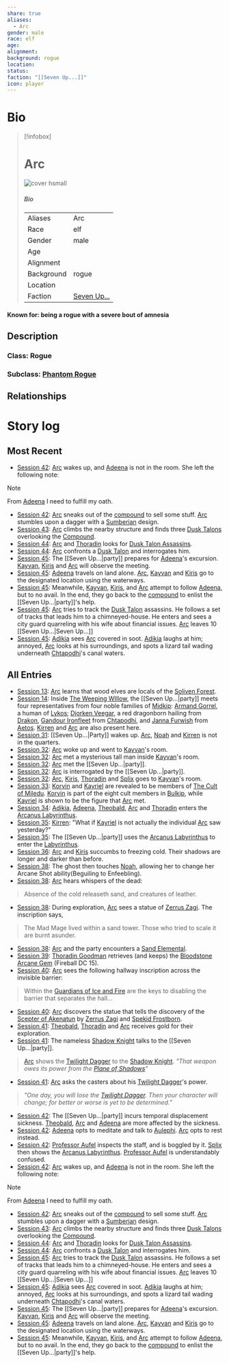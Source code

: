 ```yaml
---
share: true
aliases:
  - Arc
gender: male
race: elf
age: 
alignment: 
background: rogue
location: 
status: 
faction: "[[Seven Up...]]"
icon: player
---
```

# Bio
> [!infobox]
> # Arc
> ![cover hsmall](../zzz_attachments/Arc.png)
> ##### Bio
> |  |  |
> | ---- | ---- |
> | Aliases | Arc|
> | Race| elf |
> | Gender| male|
> | Age | |
> | Alignment|| 
> | Background| rogue|
> | Location|  |
> | Faction| [Seven Up...](../Factions/Seven%20Up....md)| 
#### Known for: being a rogue with a severe bout of amnesia
## Description
### Class: Rogue
### Subclass: [Phantom Rogue](https://dnd5e.wikidot.com/rogue:phantom)
## Relationships
# Story log
## Most Recent
- [Session 42](../Session%20Log/Session%2042.md): [Arc](Arc.md) wakes up, and [Adeena](Adeena%20Oberon.md) is not in the room. She left the following note:
> [!NOTE]
> From [Adeena](Adeena%20Oberon.md)
> I need to fulfill my oath.
- [Session 42](../Session%20Log/Session%2042.md): [Arc](Arc.md) sneaks out of the [compound](Ankyra's%20Old%20Castle%20Compound.md) to sell some stuff. [Arc](Arc.md) stumbles upon a dagger with a [Sumberian](Sumber.md) design.
- [Session 43](../Session%20Log/Session%2043.md): [Arc](Arc.md) climbs the nearby structure and finds three [Dusk Talons](Dusk%20Talons.md) overlooking the [Compound](Ironfleet%20Compound.md).
- [Session 44](../Session%20Log/Session%2044.md): [Arc](Arc.md) and [Thoradin](Thoradin%20Goodman.md) looks for [Dusk Talon Assassins](Dusk%20Talons.md).
- [Session 44](../Session%20Log/Session%2044.md): [Arc](Arc.md) confronts a [Dusk Talon](Dusk%20Talons.md) and interrogates him.
- [Session 45](../Session%20Log/Session%2045.md): The [[Seven Up...|party]] prepares for [Adeena](Adeena%20Oberon.md)'s excursion. [Kayvan](Kayvan%20Acquermann.md), [Kiris](Kiris%20Acquermann.md) and [Arc](Arc.md) will observe the meeting.
- [Session 45](../Session%20Log/Session%2045.md): [Adeena](Adeena%20Oberon.md) travels on land alone. [Arc](Arc.md), [Kayvan](Kayvan%20Acquermann.md) and [Kiris](Kiris%20Acquermann.md) go to the designated location using the waterways.
- [Session 45](../Session%20Log/Session%2045.md): Meanwhile, [Kayvan](Kayvan%20Acquermann.md), [Kiris](Kiris%20Acquermann.md), and [Arc](Arc.md) attempt to follow [Adeena](Adeena%20Oberon.md), but to no avail. In the end, they go back to the [compound](Ironfleet%20Compound.md) to enlist the [[Seven Up...|party]]'s help.
- [Session 45](../Session%20Log/Session%2045.md): [Arc](Arc.md) tries to track the [Dusk Talon](Dusk%20Talons.md) assassins. He follows a set of tracks that leads him to a chimneyed-house. He enters and sees a city guard quarreling with his wife about financial issues. [Arc](Arc.md) leaves 10 [[Seven Up...|Seven Up...]]
- [Session 45](../Session%20Log/Session%2045.md): [Adikia](Adikia%20Unalome.md) sees [Arc](Arc.md) covered in soot. [Adikia](Adikia%20Unalome.md) laughs at him; annoyed, [Arc](Arc.md) looks at his surroundings, and spots a lizard tail wading underneath [Chtapodhi](Chtapodhi%20District.md)'s canal waters.

## All Entries
- [Session 13](../../Session%2013.md): [Arc](Arc.md) learns that wood elves are locals of the [Soliven Forest](Soliven%20Forest.md).
- [Session 14](../../Session%2014.md): Inside [The Weeping WIllow](The%20Weeping%20WIllow.md), the [[Seven Up...|party]] meets four representatives from four noble families of [Midkip](Midkip.md): [Armand Gorrel](Armand%20Gorrel.md), a human of [Lykos](Lykos%20District.md); [Djorken Veegar](Djorken%20Veegar.md), a red dragonborn hailing from [Drakon](Drakon%20District.md), [Gandour Ironfleet](Gandour%20Ironfleet.md) from [Chtapodhi](Chtapodhi%20District.md), and [Janna Furwish](Janna%20Furwish.md) from [Aetos](Aetos%20District.md). [Kirren](Kirren%20Acquermann.md) and [Arc](Arc.md) are also present here.
- [Session 31](../../Session%2031.md): [[Seven Up...|Party]] wakes up. [Arc](Arc.md), [Noah](Noah%20Skie.md) and [Kirren](Kirren%20Acquermann.md) is not in the quarters.
- [Session 32](../../Session%2032.md): [Arc](Arc.md) woke up and went to [Kayvan](Kayvan%20Acquermann.md)'s room.
- [Session 32](../../Session%2032.md): [Arc](Arc.md) met a mysterious tall man inside [Kayvan](Kayvan%20Acquermann.md)'s room.
- [Session 32](../../Session%2032.md): [Arc](Arc.md) met the [[Seven Up...|party]].
- [Session 32](../../Session%2032.md): [Arc](Arc.md) is interrogated by the [[Seven Up...|party]].
- [Session 32](../../Session%2032.md): [Arc](Arc.md), [Kiris](Kiris%20Acquermann.md), [Thoradin](Thoradin%20Goodman.md) and [Splix](Spraugh%20'Splix'%20Calix.md) goes to [Kayvan](Kayvan%20Acquermann.md)'s room.
- [Session 33](../../Session%2033.md): [Korvin](Korvin%20Acquermann.md) and [Kayriel](Kayriel%20Acquermann.md) are revealed to be members of [The Cult of Miledu](The%20Cult%20of%20Miledu.md). [Korvin](Korvin%20Acquermann.md) is part of the eight cult members in [Bulkip](Bulkip.md), while [Kayriel](Kayriel%20Acquermann.md) is shown to be the figure that [Arc](Arc.md) met.
- [Session 34](../../Session%2034.md): [Adikia](Adikia%20Unalome.md), [Adeena](Adeena%20Oberon.md), [Theobald](Theobald%20Clayhollow.md), [Arc](Arc.md) and [Thoradin](Thoradin%20Goodman.md) enters the [Arcanus Labyrinthus](Arcanus%20Labyrinthus.md).
- [Session 35](../../Session%2035.md): [Kirren](Kirren%20Acquermann.md): "What if [Kayriel](Kayriel%20Acquermann.md) is not actually the individual [Arc](Arc.md) saw yesterday?"
- [Session 35](../../Session%2035.md): The [[Seven Up...|party]] uses the [Arcanus Labyrinthus](Arcanus%20Labyrinthus.md) to enter the [Labyrinthus](Labyrinthus.md).
- [Session 36](../../Session%2036.md): [Arc](Arc.md) and [Kiris](Kiris%20Acquermann.md) succumbs to freezing cold. Their shadows are longer and darker than before.
- [Session 38](../Session%20Log/Session%2038.md): The ghost then touches [Noah](Noah%20Skie.md), allowing her to change her Arcane Shot ability(Beguiling to Enfeebling).
- [Session 38](../Session%20Log/Session%2038.md): [Arc](Arc.md) hears whispers of the dead:
> Absence of the cold releaseth sand, and creatures of leather.
- [Session 38](../Session%20Log/Session%2038.md): During exploration, [Arc](Arc.md) sees a statue of [Zerrus Zagi](Zerrus%20Zagi.md). The inscription says,
> The Mad Mage lived within a sand tower. Those who tried to scale it are burnt asunder.
- [Session 38](../Session%20Log/Session%2038.md): [Arc](Arc.md) and the party encounters a [Sand Elemental](Sand%20Elemental.md).
- [Session 39](../Session%20Log/Session%2039.md): [Thoradin Goodman](Thoradin%20Goodman.md) retrieves (and keeps) the [Bloodstone Arcane Gem](Bloodstone%20Arcane%20Gem.md) (Fireball DC 15).
- [Session 40](../Session%20Log/Session%2040.md): [Arc](Arc.md) sees the following hallway inscription across the invisible barrier:
>Within the [Guardians of Ice and Fire](Guardians%20of%20Ice%20and%20Fire.md) are the keys to disabling the barrier that separates the hall...
- [Session 40](../Session%20Log/Session%2040.md): [Arc](Arc.md) discovers the statue that tells the discovery of the [Scepter of Akenatun](Scepter%20of%20Akenatun.md) by [Zerrus Zagi](Zerrus%20Zagi.md) and [Spekid Frostborn](Spekid%20Frostborn.md).
- [Session 41](../Session%20Log/Session%2041.md): [Theobald](Theobald%20Clayhollow.md), [Thoradin](Thoradin%20Goodman.md) and [Arc](Arc.md) receives gold for their exploration.
- [Session 41](../Session%20Log/Session%2041.md): The nameless [Shadow Knight](Shadow%20Knight.md) talks to the [[Seven Up...|party]].
> [Arc](Arc.md) shows the [Twilight Dagger](Twilight%20Dagger.md) to the [Shadow Knight](Shadow%20Knight.md).
> *"That weapon owes its power from the [Plane of Shadows](Shadowfell.md)"*
- [Session 41](../Session%20Log/Session%2041.md): [Arc](Arc.md) asks the casters about his [Twilight Dagger](Twilight%20Dagger.md)'s power.
> *"One day, you will lose the [Twilight Dagger](Twilight%20Dagger.md). Then your character will change; for better or worse is yet to be determined."*
- [Session 42](../Session%20Log/Session%2042.md): The [[Seven Up...|party]] incurs temporal displacement sickness. [Theobald](Theobald%20Clayhollow.md), [Arc](Arc.md) and [Adeena](Adeena%20Oberon.md) are more affected by the sickness.
- [Session 42](../Session%20Log/Session%2042.md): [Adeena](Adeena%20Oberon.md) opts to meditate and talk to [Aulephi](Aulephi.md). [Arc](Arc.md) opts to rest instead.
- [Session 42](../Session%20Log/Session%2042.md): [Professor Aufel](Aufel%20Fernquill.md) inspects the staff, and is boggled by it. [Splix](Spraugh%20'Splix'%20Calix.md) then shows the [Arcanus Labyrinthus](Arcanus%20Labyrinthus.md). [Professor Aufel](Aufel%20Fernquill.md) is understandably confused.
- [Session 42](../Session%20Log/Session%2042.md): [Arc](Arc.md) wakes up, and [Adeena](Adeena%20Oberon.md) is not in the room. She left the following note:
> [!NOTE]
> From [Adeena](Adeena%20Oberon.md)
> I need to fulfill my oath.
- [Session 42](../Session%20Log/Session%2042.md): [Arc](Arc.md) sneaks out of the [compound](Ankyra's%20Old%20Castle%20Compound.md) to sell some stuff. [Arc](Arc.md) stumbles upon a dagger with a [Sumberian](Sumber.md) design.
- [Session 43](../Session%20Log/Session%2043.md): [Arc](Arc.md) climbs the nearby structure and finds three [Dusk Talons](Dusk%20Talons.md) overlooking the [Compound](Ironfleet%20Compound.md).
- [Session 44](../Session%20Log/Session%2044.md): [Arc](Arc.md) and [Thoradin](Thoradin%20Goodman.md) looks for [Dusk Talon Assassins](Dusk%20Talons.md).
- [Session 44](../Session%20Log/Session%2044.md): [Arc](Arc.md) confronts a [Dusk Talon](Dusk%20Talons.md) and interrogates him.
- [Session 45](../Session%20Log/Session%2045.md): [Arc](Arc.md) tries to track the [Dusk Talon](Dusk%20Talons.md) assassins. He follows a set of tracks that leads him to a chimneyed-house. He enters and sees a city guard quarreling with his wife about financial issues. [Arc](Arc.md) leaves 10 [[Seven Up...|Seven Up...]]
- [Session 45](../Session%20Log/Session%2045.md): [Adikia](Adikia%20Unalome.md) sees [Arc](Arc.md) covered in soot. [Adikia](Adikia%20Unalome.md) laughs at him; annoyed, [Arc](Arc.md) looks at his surroundings, and spots a lizard tail wading underneath [Chtapodhi](Chtapodhi%20District.md)'s canal waters.
- [Session 45](../Session%20Log/Session%2045.md): The [[Seven Up...|party]] prepares for [Adeena](Adeena%20Oberon.md)'s excursion. [Kayvan](Kayvan%20Acquermann.md), [Kiris](Kiris%20Acquermann.md) and [Arc](Arc.md) will observe the meeting.
- [Session 45](../Session%20Log/Session%2045.md): [Adeena](Adeena%20Oberon.md) travels on land alone. [Arc](Arc.md), [Kayvan](Kayvan%20Acquermann.md) and [Kiris](Kiris%20Acquermann.md) go to the designated location using the waterways.
- [Session 45](../Session%20Log/Session%2045.md): Meanwhile, [Kayvan](Kayvan%20Acquermann.md), [Kiris](Kiris%20Acquermann.md), and [Arc](Arc.md) attempt to follow [Adeena](Adeena%20Oberon.md), but to no avail. In the end, they go back to the [compound](Ironfleet%20Compound.md) to enlist the [[Seven Up...|party]]'s help.
